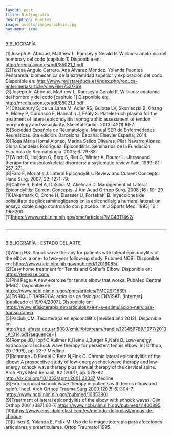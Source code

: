 ```yaml
---
layout: post
title: Bibliografía
description: Fuentes
image: assets/images/biblio.jpg
nav-menu: true
---
```


BIBLIOGRAFÍA

[1]Joseph A. Abboud, Matthew L. Ramsey y Gerald R. Williams: anatomía del hombro y del codo
(capitulo 1) Disponible en: http://media.axon.es/pdf/85021_1.pdf<br>
[2]Teresa Angulo Carrere. Ana Álvarez Méndez. Yolanda Fuentes Peñaranda: biomecánica de la extremidad superior y exploración del codo Disponible en: http://www.revistareduca.es/index.php/reduca-enfermeria/article/viewFile/753/769<br>
[3]Joseph A. Abboud, Matthew L. Ramsey y Gerald R. Williams: anatomía del hombro y del codo [capitulo 1] Disponible en: http://media.axon.es/pdf/85021_1.pdf<br>
[4]Chaudhury S, de La Lama M, Adler RS, Gulotta LV, Skonieczki B, Chang A, Moley P, Cordasco F, Hannafin J, Fealy S. Platelet-rich plasma for the treatment of lateral epicondylitis: sonographic assessment of tendon morphology and vascularity. Skeletal Radiol. 2013; 42(1):91-7.<br>
[5]Sociedad Española de Reumatología. Manual SER de Enfermedades Reumáticas. 6ta edición. Barcelona, España: Elsevier España; 2014.<br>
[6]Rosa Maria Hortal Alonso, Marina Salido Olivares, Pilar Navarro Alonso, Gloria Candelas Rodriguez. Epicondilitis. Seminarios de la Fundación Española de Reumatología. 2005; 6: 79-88.<br>
[7]Windt D, Heijden G, Berg S, Riet G, Winter A, Bouter L. Ultrasound therapy for musculoskeletal disorders: a systematic review.Pain. 1999; 81 : 257-271.<br>
[8]Faro F, Moriatis J. Lateral Epicondylitis: Review and Current Concepts. Hand Surg. 2007; 32: 1271-79.<br>
[9]Calfee R, Patel A, DaSilva M, Akelman D. Management of Lateral Epicondylitis: Current Concepts. J Am Acad Orthop Surg. 2008 ;16 : 19- 29<br>
[10]Akermark C, Crone H, Elsasser U, Forsskahl B. Inyecciones de polisulfato de glicosaminoglicanos en la epicondilalgia humeral lateral: un ensayo doble ciego controlado con placebo. Int J Sports Med. 1995; 16 : 196-200. <br>
[11]https://www.ncbi.nlm.nih.gov/pmc/articles/PMC4317462/<br><br><hr><br>
BIBLIOGRAFÍA - ESTADO DEL ARTE<br>

[1]Wang HS. Shock wave therapy for patients with lateral epicondylitis of the elbow: a one- to two-year follow-up study. Pubmed NCBI. Disponible en: https://www.ncbi.nlm.nih.gov/pubmed/12016085/<br>
[2]Easy home treatment for Tennis and Golfer's Elbow. Disponible en: https://tenease.com/<br>
[3]Phil Page. A new exercise for tennis elbow that works. PubMed Central (PMC). Disponible en: https://www.ncbi.nlm.nih.gov/pmc/articles/PMC2971639/ <br>
[4]ENRIQUE BARROCA: artículos de fisiolgía: ENVISAT. [Internet]. [publicado el 19/04/2007]. Disponible en: https://www.efisioterapia.net/articulos/t-e-n-s-estimulacion-nerviosa-transcutanea<br>
[5]Paciulli,CM. Tecarterapa en epicondilitis [revised año 2013]. Disponible en http://redi.ufasta.edu.ar:8080/xmlui/bitstream/handle/123456789/1077/2013_K_014.pdf?sequence=1<br>
[6]Rompe JD,Hopf C,Kullmer K,Heine J,Burger R,Nafe B.
Low-energy extracorporal schock wave therapy for persistent tennis elbow.
Int Orthop, 20 (1996), pp. 23-7
Medline
<br>
[7]Rommpe JD,Riedel C,Betz N,Fink C.
Chronic lateral epicondylitis of the elbow: A prospective study of low-energy schockwave therapy and low-energy schock wave therapy plus manual therapy of the cervical spine.
Arch Phys Med Rehabil, 82 (2001), pp. 578-82 http://dx.doi.org/10.1053/apmr.2001.22337
Medline
<br>
[8]Extracorporal schock wave therapy in patients with tennis elbow and painful heel. Arch Orthop Trauma Surg 2000;120(5-6):304-7.
https://www.ncbi.nlm.nih.gov/pubmed/10853901
<br>
[9]Treatment of lateral epicondylitis of the elbow with schock waves. Clin Orthop 2001;(387):60-7.
https://www.ncbi.nlm.nih.gov/pubmed/11400895<br>
[10]https://www.ems-dolorclast.com/es/metodo-dolorclast/ondas-de-choque <br>
[11]Ulises S, Yolanda E, Felix M. Uso de la magnetoterapia para afecciones articulares y prearticulares. Ortop Traumatol 1995. 








